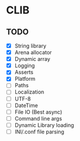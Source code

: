 # CLIB

## TODO

- [x] String library
- [x] Arena allocator
- [x] Dynamic array
- [x] Logging
- [x] Asserts
- [x] Platform
- [ ] Paths
- [ ] Localization
- [ ] UTF-8
- [ ] DateTime
- [ ] File IO (Best async)
- [ ] Command line args
- [ ] Dynamic Library loading
- [ ] INI/.conf file parsing
